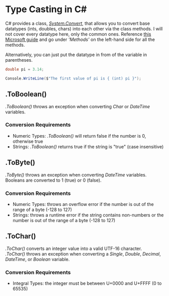 # Type Casting in C#
C# provides a class, [_System.Convert_](https://docs.microsoft.com/en-us/dotnet/api/system.convert?view=net-5.0), that allows you to convert base datatypes (ints, doubles, chars) into each other via the class methods. I will not cover every datatype here, only the common ones. Reference [this Microsoft guide](https://docs.microsoft.com/en-us/dotnet/csharp/fundamentals/types/) and go under _'Methods'_ on the left-hand side for all the methods. <br />

Alternatively, you can just put the datatype in from of the variable in parentheses.
```C#
double pi = 3.14;

Console.WriteLine($"The first value of pi is { (int) pi }");
```

## .ToBoolean()
_.ToBoolean()_ throws an exception when converting _Char_ or _DateTime_ variables.

### Conversion Requirements
- Numeric Types: _.ToBoolean()_ will return false if the number is 0, otherwise true
- Strings: _.ToBoolean()_ returns true if the string is "true" (case insensitive)

## .ToByte()
_.ToByte()_ throws an exception when converting _DateTime_ variables. <br />
Booleans are converted to 1 (true) or 0 (false). <br />

### Conversion Requirements
- Numeric Types: throws an overflow error if the number is out of the range of a byte (-128 to 127)
- Strings: throws a runtime error if the string contains non-numbers or the number is out of the range of a byte (-128 to 127)

## .ToChar()
_.ToChar()_ converts an integer value into a valid UTF-16 character. <br />
_.ToChar()_ throws an exception when converting a _Single_, _Double_, _Decimal_, _DateTime_, or _Boolean_ variable.

### Conversion Requirements
- Integral Types: the integer must be between U+0000 and U+FFFF (0 to 65535)

